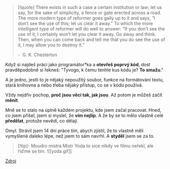 >[!quote]
> There exists in such a case a certain institution or law; let us say, for the sake of simplicity, a fence or gate erected across a road. The more modern type of reformer goes gaily up to it and says, “I don’t see the use of this; let us clear it away.” To which the more intelligent type of reformer will do well to answer: “If you don’t see the use of it, I certainly won’t let you clear it away. Go away and think. Then, when you can come back and tell me that you do see the use of it, I may allow you to destroy it.” 
> 
> \-  G. K. Chesterton

Když si najdeš práci jako programátor\*ka a **otevřeš poprvý kód**, dost pravděpodobně si řekneš: "Tyvogo, k čemu tenhle kus kódu je? **To smažu**."

A je jedno, jestli to je nějaký nepoužitý soubor, funkce na formátování textu, stará knihovna a nebo třeba nějaký přístup, co se v kódu používá.

Vždy nejdřív pochop, **proč jsou věci tak, jak jsou**. Až potom je můžeš začít **měnit**.

Mně se to stalo na úplně každém projektu, kde jsem začal pracovat. Hned, co jsem přišel, jsem si myslel, že **vím nejlíp**. A že by se to mělo vlastně celé **předělat**, protože nevědí, co dělají.

Omyl. Strávil jsem 14 dní práce tím, abych zjistil, že to vlastně měli vymyšlené daleko lépe, než jsem to sám navrhl. A **styděl** jsem se za to.

>[!tip]- Moudro mistra
>Mistr Yoda to sice nikdy ve filmu neřekl, ale řiďme se tím.
>![[yoda.gif]]

[Zdroj](https://fs.blog/chestertons-fence/)
